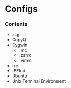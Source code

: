 # Configs

### Contents
* aLg
* CopyQ
* Cygwin
  - .mc
  - .zshrc
  - .vimrc
* lirc
* rEFInd
* Ubuntu
* Unix Terminal Environment

